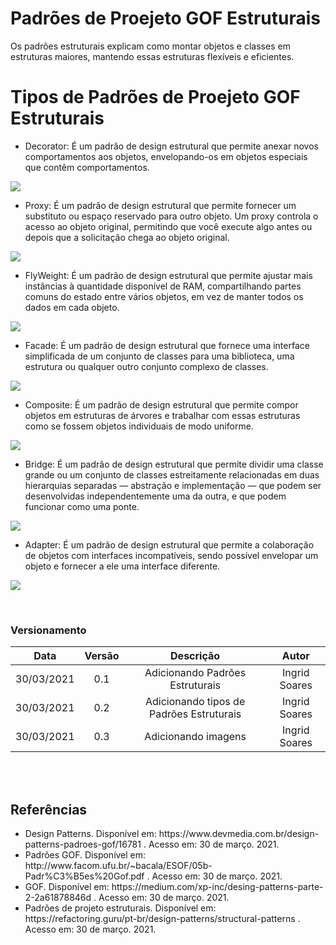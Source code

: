 # Padrões de Proejeto GOF Estruturais

Os padrões estruturais explicam como montar objetos e classes em estruturas maiores, mantendo essas estruturas flexíveis e eficientes.

# Tipos de Padrões de Proejeto GOF Estruturais

* Decorator: É um padrão de design estrutural que permite anexar novos comportamentos aos objetos, envelopando-os em objetos especiais que contêm comportamentos.

![](/docs/assets/img/designpattern/decorator.png)

* Proxy: É um padrão de design estrutural que permite fornecer um substituto ou espaço reservado para outro objeto. Um proxy controla o acesso ao objeto original, permitindo que você execute algo antes ou depois que a solicitação chega ao objeto original. 

![](/docs/assets/img/designpattern/proxy.png)

* FlyWeight: É um padrão de design estrutural que permite ajustar mais instâncias à quantidade disponível de RAM, compartilhando partes comuns do estado entre vários objetos, em vez de manter todos os dados em cada objeto. 

![](/docs/assets/img/designpattern/flyweight.png)

* Facade: É um padrão de design estrutural que fornece uma interface simplificada de um conjunto de classes para uma biblioteca, uma estrutura ou qualquer outro conjunto complexo de classes. 

![](/docs/assets/img/designpattern/facade.png)

* Composite: É um padrão de design estrutural que permite compor objetos em estruturas de árvores e trabalhar com essas estruturas como se fossem objetos individuais de modo uniforme.

![](/docs/assets/img/designpattern/composite.png)

* Bridge: É um padrão de design estrutural que permite dividir uma classe grande ou um conjunto de classes estreitamente relacionadas em duas hierarquias separadas — abstração e implementação — que podem ser desenvolvidas independentemente uma da outra, e que podem funcionar como uma ponte. 

![](/docs/assets/img/designpattern/bridge.png)

* Adapter: É um padrão de design estrutural que permite a colaboração de objetos com interfaces incompatíveis, sendo possível envelopar um objeto e fornecer a ele uma interface diferente.

![](/docs/assets/img/designpattern/adapter.png)


<br>

### Versionamento

| Data | Versão | Descrição | Autor |
|:----:|:-----: |:---------:|:-----:|
| 30/03/2021 | 0.1 | Adicionando Padrões Estruturais  | Ingrid Soares  
| 30/03/2021 | 0.2 | Adicionando tipos de Padrões Estruturais  | Ingrid Soares 
| 30/03/2021 | 0.3 | Adicionando imagens  | Ingrid Soares 
</br>

 
 <br>
 
## Referências

<ul>
<li>
Design Patterns. Disponível em: https://www.devmedia.com.br/design-patterns-padroes-gof/16781
 . Acesso em: 30 de março. 2021.
</li>
<li>
Padrões GOF. Disponível em:
http://www.facom.ufu.br/~bacala/ESOF/05b-Padr%C3%B5es%20Gof.pdf
 . Acesso em: 30 de março. 2021.
</li>
<li>
GOF. Disponível em:
https://medium.com/xp-inc/desing-patterns-parte-2-2a61878846d
 . Acesso em: 30 de março. 2021.
</li>
<li>
Padrões de projeto estruturais. Disponível em:
https://refactoring.guru/pt-br/design-patterns/structural-patterns
 . Acesso em: 30 de março. 2021.
</li>
</ul>
